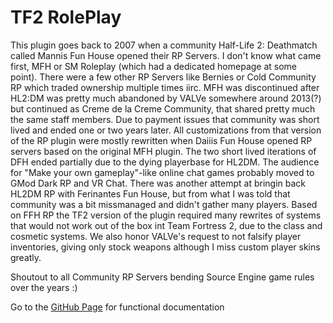 # TF2 RolePlay
This plugin goes back to 2007 when a community Half-Life 2: Deathmatch called Mannis Fun House opened their RP Servers.
I don't know what came first, MFH or SM Roleplay (which had a dedicated homepage at some point).
There were a few other RP Servers like Bernies or Cold Community RP which traded ownership multiple times iirc.
MFH was discontinued after HL2:DM was pretty much abandoned by VALVe somewhere around 2013(?) but continued as
Creme de la Creme Community, that shared pretty much the same staff members. Due to payment issues that community
was short lived and ended one or two years later. All customizations from that version of the RP plugin were mostly
rewritten when Daiiis Fun House opened RP servers based on the original MFH plugin. The two short lived iterations of
DFH ended partially due to the dying playerbase for HL2DM. The audience for "Make your own gameplay"-like online
chat games probably moved to GMod Dark RP and VR Chat. There was another attempt at bringin back HL2DM RP with
Ferinantes Fun House, but from what I was told that community was a bit missmanaged and didn't gather many players.
Based on FFH RP the TF2 version of the plugin required many rewrites of systems that would not work out of the box
int Team Fortress 2, due to the class and cosmetic systems. We also honor VALVe's request to not falsify player
inventories, giving only stock weapons although I miss custom player skins greatly.

Shoutout to all Community RP Servers bending Source Engine game rules over the years :)

Go to the [GitHub Page](https://dosmike.github.io/TF2-RolePlay-Docs) for functional documentation